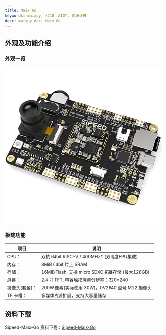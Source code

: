 ```yaml
---
title: Maix Go
keywords: maixpy, k210, AIOT, 边缘计算
desc: maixpy doc: Maix Go
---
```



## 外观及功能介绍

### 外观一览

![Maix Go](../../assets/hardware/maix_go/Go.png)

### 板载功能

| 项目           | 说明                                              |
| -------------- | ------------------------------------------------- |
| CPU：          | 双核 64bit RISC-V / 400MHz* (双精度FPU集成)       |
| 内存：         | 8MiB 64bit 片上 SRAM                              |
| 存储：         | 16MiB Flash, 支持 micro SDXC 拓展存储 (最大128GB) |
| 屏幕：         | 2.4 寸 TFT, 电容触摸屏幕分辨率：320\*240          |
| 摄像头(套餐)： | 200W 像素(实际使用 30W)，0V2640 型号 M12 摄像头   |
| TF 卡槽：      | 多媒体资源扩展，支持大容量储存                    |

## 资料下载

Sipeed-Maix-Go 资料下载：[Sipeed-Maix-Go](https://dl.sipeed.com/shareURL/MAIX/HDK/Sipeed-Maix-GO)
